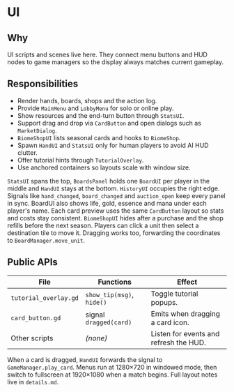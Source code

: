 # UI

## Why
UI scripts and scenes live here. They connect menu buttons and HUD nodes to game managers so the display always matches current gameplay.

## Responsibilities
- Render hands, boards, shops and the action log.
- Provide `MainMenu` and `LobbyMenu` for solo or online play.
- Show resources and the end-turn button through `StatsUI`.
- Support drag and drop via `CardButton` and open dialogs such as `MarketDialog`.
- `BiomeShopUI` lists seasonal cards and hooks to `BiomeShop`.
- Spawn `HandUI` and `StatsUI` only for human players to avoid AI HUD clutter.
- Offer tutorial hints through `TutorialOverlay`.
- Use anchored containers so layouts scale with window size.

`StatsUI` spans the top, `BoardsPanel` holds one `BoardUI` per player in the middle and `HandUI` stays at the bottom. `HistoryUI` occupies the right edge. Signals like `hand_changed`, `board_changed` and `auction_open` keep every panel in sync. BoardUI also shows life, gold, essence and mana under each player's name. Each card preview uses the same `CardButton` layout so stats and costs stay consistent. `BiomeShopUI` hides after a purchase and the shop refills before the next season.
Players can click a unit then select a destination tile to move it. Dragging works too, forwarding the coordinates to `BoardManager.move_unit`.

## Public APIs
| File | Functions | Effect |
|------|-----------|-------|
| `tutorial_overlay.gd` | `show_tip(msg)`, `hide()` | Toggle tutorial popups. |
| `card_button.gd` | signal `dragged(card)` | Emits when dragging a card icon. |
| Other scripts | *(none)* | Listen for events and refresh the HUD. |

When a card is dragged, `HandUI` forwards the signal to `GameManager.play_card`. Menus run at 1280×720 in windowed mode, then switch to fullscreen at 1920×1080 when a match begins. Full layout notes live in `details.md`.
